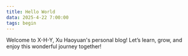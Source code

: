 ```yaml
---
title: Hello World
data: 2025-4-22 7:00:00
tags: begin
---
```

Welcome to X-H-Y, Xu Haoyuan's personal blog! Let’s learn, grow, and enjoy this wonderful journey together!
